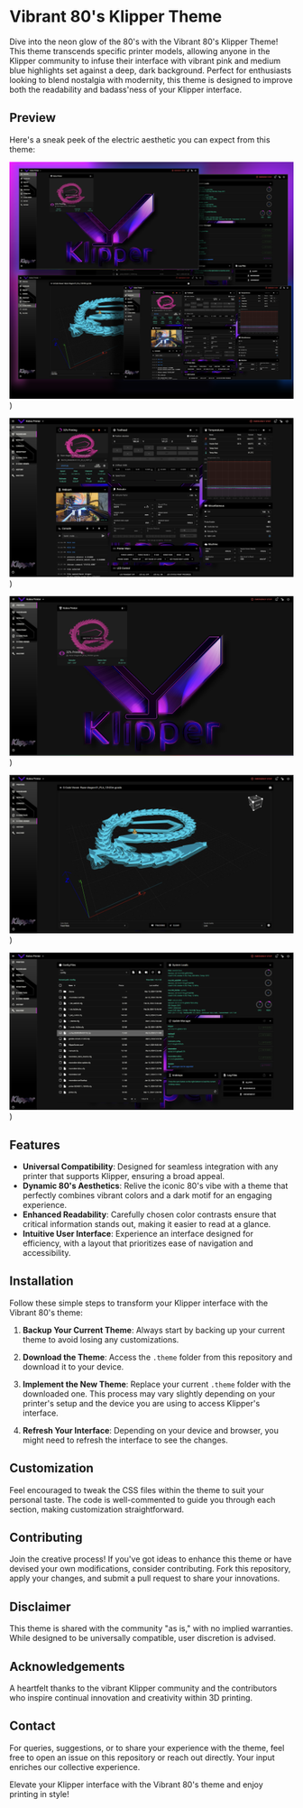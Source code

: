 # Vibrant 80's Klipper Theme

Dive into the neon glow of the 80's with the Vibrant 80's Klipper Theme! This theme transcends specific printer models, allowing anyone in the Klipper community to infuse their interface with vibrant pink and medium blue highlights set against a deep, dark background. Perfect for enthusiasts looking to blend nostalgia with modernity, this theme is designed to improve both the readability and badass'ness of your Klipper interface.

## Preview

Here's a sneak peek of the electric aesthetic you can expect from this theme:

![Vibrant 80's Klipper Theme Preview 1](https://github.com/OrloDavid/Vibrant_80s_Klipper/blob/main/.theme/Preview/Klipper_Vibrant_80's_Theme_00.png))

![Vibrant 80's Klipper Theme Preview 2](https://github.com/OrloDavid/Vibrant_80s_Klipper/blob/main/.theme/Preview/Klipper_Vibrant_80's_Theme_01.png))

![Vibrant 80's Klipper Theme Preview 3](https://github.com/OrloDavid/Vibrant_80s_Klipper/blob/main/.theme/Preview/Klipper_Vibrant_80's_Theme_02.png))

![Vibrant 80's Klipper Theme Preview 4](https://github.com/OrloDavid/Vibrant_80s_Klipper/blob/main/.theme/Preview/Klipper_Vibrant_80's_Theme_03.png))

![Vibrant 80's Klipper Theme Preview 5](https://github.com/OrloDavid/Vibrant_80s_Klipper/blob/main/.theme/Preview/Klipper_Vibrant_80's_Theme_04.png))

## Features

- **Universal Compatibility**: Designed for seamless integration with any printer that supports Klipper, ensuring a broad appeal.
- **Dynamic 80's Aesthetics**: Relive the iconic 80's vibe with a theme that perfectly combines vibrant colors and a dark motif for an engaging experience.
- **Enhanced Readability**: Carefully chosen color contrasts ensure that critical information stands out, making it easier to read at a glance.
- **Intuitive User Interface**: Experience an interface designed for efficiency, with a layout that prioritizes ease of navigation and accessibility.

## Installation

Follow these simple steps to transform your Klipper interface with the Vibrant 80's theme:

1. **Backup Your Current Theme**: Always start by backing up your current theme to avoid losing any customizations.

2. **Download the Theme**: Access the `.theme` folder from this repository and download it to your device.

3. **Implement the New Theme**: Replace your current `.theme` folder with the downloaded one. This process may vary slightly depending on your printer's setup and the device you are using to access Klipper's interface.

4. **Refresh Your Interface**: Depending on your device and browser, you might need to refresh the interface to see the changes. 

## Customization

Feel encouraged to tweak the CSS files within the theme to suit your personal taste. The code is well-commented to guide you through each section, making customization straightforward.

## Contributing

Join the creative process! If you've got ideas to enhance this theme or have devised your own modifications, consider contributing. Fork this repository, apply your changes, and submit a pull request to share your innovations.

## Disclaimer

This theme is shared with the community "as is," with no implied warranties. While designed to be universally compatible, user discretion is advised.

## Acknowledgements

A heartfelt thanks to the vibrant Klipper community and the contributors who inspire continual innovation and creativity within 3D printing.

## Contact

For queries, suggestions, or to share your experience with the theme, feel free to open an issue on this repository or reach out directly. Your input enriches our collective experience.

Elevate your Klipper interface with the Vibrant 80's theme and enjoy printing in style!

